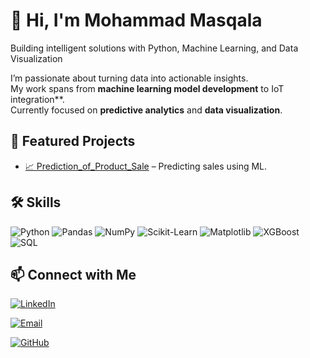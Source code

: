# 👋 Hi, I'm Mohammad Masqala

Building intelligent solutions with Python, Machine Learning, and Data Visualization

I’m passionate about turning data into actionable insights.  
My work spans from **machine learning model development** to IoT integration**.  
Currently focused on **predictive analytics** and **data visualization**.

## 🚀 Featured Projects
- [📈 Prediction_of_Product_Sale]([https://github.com/yourusername/sales-forecast](https://github.com/mohammadmasqala/Prediction_of_Product_Sale.git)) – Predicting sales using ML.

## 🛠 Skills
![Python](https://img.shields.io/badge/Python-3776AB?style=for-the-badge&logo=python&logoColor=white)
![Pandas](https://img.shields.io/badge/Pandas-150458?style=for-the-badge&logo=pandas)
![NumPy](https://img.shields.io/badge/NumPy-013243?style=for-the-badge&logo=numpy&logoColor=white)
![Scikit-Learn](https://img.shields.io/badge/Scikit--Learn-F7931E?style=for-the-badge&logo=scikit-learn&logoColor=white)
![Matplotlib](https://img.shields.io/badge/Matplotlib-11557C?style=for-the-badge)
![XGBoost](https://img.shields.io/badge/XGBoost-FF6600?style=for-the-badge)
![SQL](https://img.shields.io/badge/SQL-003B57?style=for-the-badge&logo=sqlite)


## 📫 Connect with Me

[![LinkedIn](https://img.shields.io/badge/LinkedIn-0077B5?style=for-the-badge&logo=linkedin&logoColor=white)](https://www.linkedin.com/in/mohammad-masqala-a638ab17b/)

[![Email](https://img.shields.io/badge/Email-D14836?style=for-the-badge&logo=gmail&logoColor=white)](mailto:mohammadmasqala@hotmail.com)

[![GitHub](https://img.shields.io/badge/GitHub-100000?style=for-the-badge&logo=github&logoColor=white)](https://github.com/MohammadMasqala)





